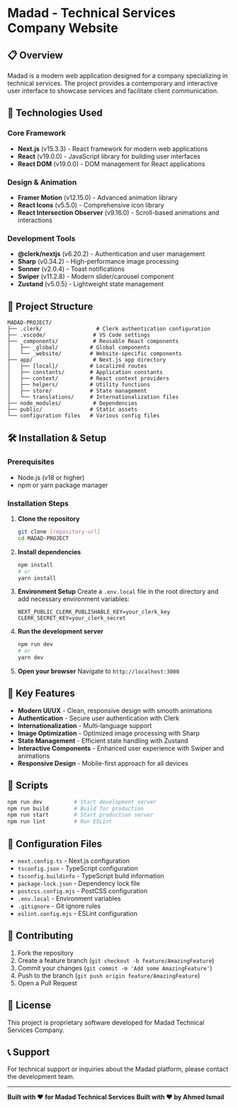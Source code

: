# Madad - Technical Services Company Website

## 📋 Overview

Madad is a modern web application designed for a company specializing in technical services. The project provides a contemporary and interactive user interface to showcase services and facilitate client communication.

## 🚀 Technologies Used

### Core Framework

- **Next.js** (v15.3.3) - React framework for modern web applications
- **React** (v19.0.0) - JavaScript library for building user interfaces
- **React DOM** (v19.0.0) - DOM management for React applications

### Design & Animation

- **Framer Motion** (v12.15.0) - Advanced animation library
- **React Icons** (v5.5.0) - Comprehensive icon library
- **React Intersection Observer** (v9.16.0) - Scroll-based animations and interactions

### Development Tools

- **@clerk/nextjs** (v6.20.2) - Authentication and user management
- **Sharp** (v0.34.2) - High-performance image processing
- **Sonner** (v2.0.4) - Toast notifications
- **Swiper** (v11.2.8) - Modern slider/carousel component
- **Zustand** (v5.0.5) - Lightweight state management

## 📁 Project Structure

```
MADAD-PROJECT/
├── .clerk/                 # Clerk authentication configuration
├── .vscode/               # VS Code settings
├── _components/           # Reusable React components
│   ├── _global/          # Global components
│   └── _website/         # Website-specific components
├── app/                   # Next.js app directory
│   ├── [local]/          # Localized routes
│   ├── constants/        # Application constants
│   ├── context/          # React context providers
│   ├── helpers/          # Utility functions
│   ├── store/            # State management
│   └── translations/     # Internationalization files
├── node_modules/          # Dependencies
├── public/               # Static assets
└── configuration files   # Various config files
```

## 🛠️ Installation & Setup

### Prerequisites

- Node.js (v18 or higher)
- npm or yarn package manager

### Installation Steps

1. **Clone the repository**

   ```bash
   git clone [repository-url]
   cd MADAD-PROJECT
   ```

2. **Install dependencies**

   ```bash
   npm install
   # or
   yarn install
   ```

3. **Environment Setup**
   Create a `.env.local` file in the root directory and add necessary environment variables:

   ```env
   NEXT_PUBLIC_CLERK_PUBLISHABLE_KEY=your_clerk_key
   CLERK_SECRET_KEY=your_clerk_secret
   ```

4. **Run the development server**

   ```bash
   npm run dev
   # or
   yarn dev
   ```

5. **Open your browser**
   Navigate to `http://localhost:3000`

## 🌟 Key Features

- **Modern UI/UX** - Clean, responsive design with smooth animations
- **Authentication** - Secure user authentication with Clerk
- **Internationalization** - Multi-language support
- **Image Optimization** - Optimized image processing with Sharp
- **State Management** - Efficient state handling with Zustand
- **Interactive Components** - Enhanced user experience with Swiper and animations
- **Responsive Design** - Mobile-first approach for all devices

## 📝 Scripts

```bash
npm run dev          # Start development server
npm run build        # Build for production
npm run start        # Start production server
npm run lint         # Run ESLint
```

## 🔧 Configuration Files

- `next.config.ts` - Next.js configuration
- `tsconfig.json` - TypeScript configuration
- `tsconfig.buildinfo` - TypeScript build information
- `package-lock.json` - Dependency lock file
- `postcss.config.mjs` - PostCSS configuration
- `.env.local` - Environment variables
- `.gitignore` - Git ignore rules
- `eslint.config.mjs` - ESLint configuration

## 🤝 Contributing

1. Fork the repository
2. Create a feature branch (`git checkout -b feature/AmazingFeature`)
3. Commit your changes (`git commit -m 'Add some AmazingFeature'`)
4. Push to the branch (`git push origin feature/AmazingFeature`)
5. Open a Pull Request

## 📄 License

This project is proprietary software developed for Madad Technical Services Company.

## 📞 Support

For technical support or inquiries about the Madad platform, please contact the development team.

---

**Built with ❤️ for Madad Technical Services**
**Built with ❤️ by Ahmed Ismail**

